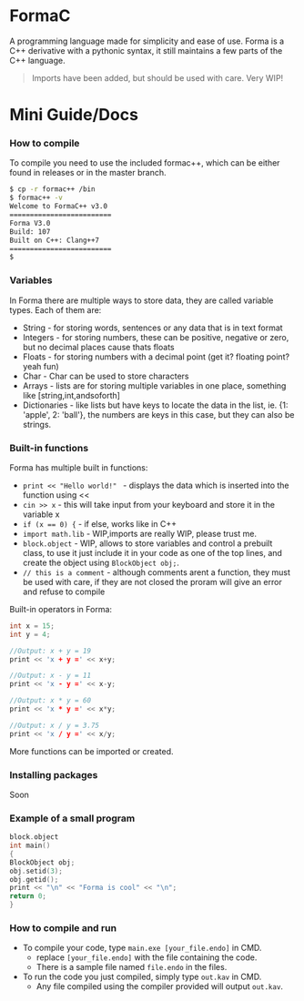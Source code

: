 # FormaC

A programming language made for simplicity and ease of use. Forma is a C++ derivative with a pythonic syntax, it still maintains a few parts of the C++ language.

> Imports have been added, but should be used with care. Very WIP!

# Mini Guide/Docs
### How to compile
To compile you need to use the included formac++, which can be either found in releases or in the master branch.
```sh
$ cp -r formac++ /bin
$ formac++ -v
Welcome to FormaC++ v3.0
=========================
Forma V3.0
Build: 107
Built on C++: Clang++7
=========================
$
```
### Variables
In Forma there are multiple ways to store data, they are called variable types. Each of them are:
  - String - for storing words, sentences or any data that is in text format
  - Integers - for storing numbers, these can be positive, negative or zero, but no decimal places cause thats floats
  - Floats - for storing numbers with a decimal point (get it? floating point? yeah fun)
  - Char - Char can be used to store characters
  - Arrays - lists are for storing multiple variables in one place, something like [string,int,andsoforth]
  - Dictionaries - like lists but have keys to locate the data in the list, ie. {1: 'apple', 2: 'ball'}, the numbers are keys in this case, but they can also be strings.

### Built-in functions

Forma has multiple built in functions:

* `print << "Hello world!" ` - displays the data which is inserted into the function using <<
* `cin >> x` - this will take input from your keyboard and store it in the variable x 
* `if (x == 0) {` - if else, works like in C++
* `import math.lib` - WIP,imports are really WIP, please trust me.
* `block.object` - WIP, allows to store variables and control a prebuilt class, to use it just include it in your code as one of the top lines, and create the object using `BlockObject obj;`.
* `// this is a comment` - although comments arent a function, they must be used with care, if they are not closed the proram will give an error and refuse to compile

Built-in operators in Forma:
```c++
int x = 15;
int y = 4;

//Output: x + y = 19
print << 'x + y =' << x+y;

//Output: x - y = 11
print << 'x - y =' << x-y;

//Output: x * y = 60
print << 'x * y =' << x*y;

//Output: x / y = 3.75
print << 'x / y =' << x/y;
```

More functions can be imported or created.

### Installing packages

Soon

### Example of a small program
```c++
block.object
int main()
{
BlockObject obj;
obj.setid(3);
obj.getid();
print << "\n" << "Forma is cool" << "\n";
return 0;
}
```

### How to compile and run

- To compile your code, type ``main.exe [your_file.endo]`` in CMD.
  - replace ``[your_file.endo]`` with the file containing the code.
  - There is a sample file named ``file.endo`` in the files.
- To run the code you just compiled, simply type ``out.kav`` in CMD.
  - Any file compiled using the compiler provided will output ``out.kav``.



